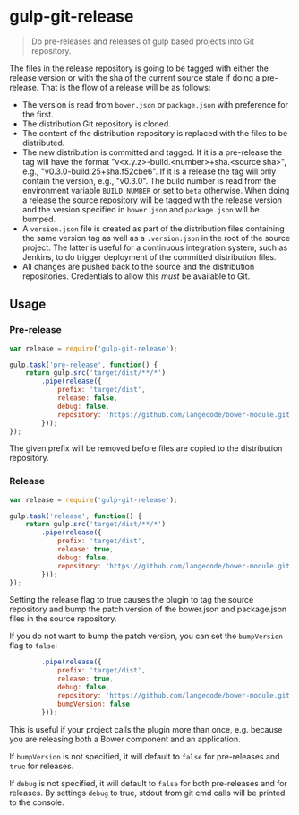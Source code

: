 gulp-git-release
================

> Do pre-releases and releases of gulp based projects into Git repository.

The files in the release repository is going to be tagged with either the release version or with the
sha of the current source state if doing a pre-release. That is the flow of a release will be as follows:

- The version is read from `bower.json` or `package.json` with preference for the first.
- The distribution Git repository is cloned.
- The content of the distribution repository is replaced with the files to be distributed.
- The new distribution is committed and tagged. If it is a pre-release the tag will have the format
  "v&lt;x.y.z>-build.&lt;number>+sha.&lt;source sha>", e.g., "v0.3.0-build.25+sha.f52cbe6". If it is a release
  the tag will only contain the version, e.g., "v0.3.0".
  The build number is read from the environment variable `BUILD_NUMBER` or set to `beta` otherwise.
  When doing a release the source repository will be tagged with the release version and the version specified in `bower.json` and `package.json` will be bumped.
- A `version.json` file is created as part of the distribution files containing the same version tag as well as a `.version.json` in the root of the source project. The latter is useful for a continuous integration system, such as Jenkins, to do trigger deployment of the committed distribution files.
- All changes are pushed back to the source and the distribution repositories. Credentials to allow this _must_ be available to Git.

## Usage

### Pre-release

```javascript
var release = require('gulp-git-release');

gulp.task('pre-release', function() {
    return gulp.src('target/dist/**/*')
        .pipe(release({
            prefix: 'target/dist',
            release: false,
            debug: false,
            repository: 'https://github.com/langecode/bower-module.git'
        }));
});
```

The given prefix will be removed before files are copied to the distribution repository.

### Release

```javascript
var release = require('gulp-git-release');

gulp.task('release', function() {
    return gulp.src('target/dist/**/*')
        .pipe(release({
            prefix: 'target/dist',
            release: true,
            debug: false,
            repository: 'https://github.com/langecode/bower-module.git'
        }));
});
```

Setting the release flag to true causes the plugin to tag the source repository and bump the patch version of the
bower.json and package.json files in the source repository.

If you do not want to bump the patch version, you can set the `bumpVersion` flag to `false`:

```javascript
        .pipe(release({
            prefix: 'target/dist',
            release: true,
            debug: false,
            repository: 'https://github.com/langecode/bower-module.git',
            bumpVersion: false
        }));
```

This is useful if your project calls the plugin more than once, e.g. because you are releasing both a Bower component and an application.

If `bumpVersion` is not specified, it will default to `false` for pre-releases and `true` for releases.

If `debug` is not specified, it will default to `false` for both pre-releases and for releases. By settings `debug` to true, 
stdout from git cmd calls will be printed to the console.
